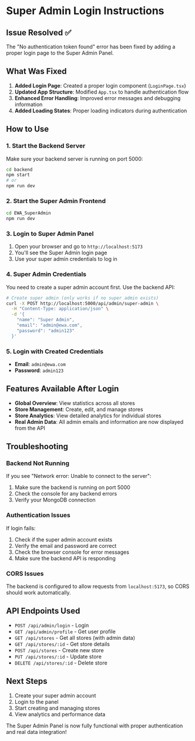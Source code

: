 # Super Admin Login Instructions

## Issue Resolved ✅

The "No authentication token found" error has been fixed by adding a proper login page to the Super Admin Panel.

## What Was Fixed

1. **Added Login Page**: Created a proper login component (`LoginPage.tsx`)
2. **Updated App Structure**: Modified `App.tsx` to handle authentication flow
3. **Enhanced Error Handling**: Improved error messages and debugging information
4. **Added Loading States**: Proper loading indicators during authentication

## How to Use

### 1. Start the Backend Server
Make sure your backend server is running on port 5000:
```bash
cd backend
npm start
# or
npm run dev
```

### 2. Start the Super Admin Frontend
```bash
cd EWA_SuperAdmin
npm run dev
```

### 3. Login to Super Admin Panel
1. Open your browser and go to `http://localhost:5173`
2. You'll see the Super Admin login page
3. Use your super admin credentials to log in

### 4. Super Admin Credentials
You need to create a super admin account first. Use the backend API:

```bash
# Create super admin (only works if no super admin exists)
curl -X POST http://localhost:5000/api/admin/super-admin \
  -H "Content-Type: application/json" \
  -d '{
    "name": "Super Admin",
    "email": "admin@ewa.com",
    "password": "admin123"
  }'
```

### 5. Login with Created Credentials
- **Email**: `admin@ewa.com`
- **Password**: `admin123`

## Features Available After Login

- **Global Overview**: View statistics across all stores
- **Store Management**: Create, edit, and manage stores
- **Store Analytics**: View detailed analytics for individual stores
- **Real Admin Data**: All admin emails and information are now displayed from the API

## Troubleshooting

### Backend Not Running
If you see "Network error: Unable to connect to the server":
1. Make sure the backend is running on port 5000
2. Check the console for any backend errors
3. Verify your MongoDB connection

### Authentication Issues
If login fails:
1. Check if the super admin account exists
2. Verify the email and password are correct
3. Check the browser console for error messages
4. Make sure the backend API is responding

### CORS Issues
The backend is configured to allow requests from `localhost:5173`, so CORS should work automatically.

## API Endpoints Used

- `POST /api/admin/login` - Login
- `GET /api/admin/profile` - Get user profile
- `GET /api/stores` - Get all stores (with admin data)
- `GET /api/stores/:id` - Get store details
- `POST /api/stores` - Create new store
- `PUT /api/stores/:id` - Update store
- `DELETE /api/stores/:id` - Delete store

## Next Steps

1. Create your super admin account
2. Login to the panel
3. Start creating and managing stores
4. View analytics and performance data

The Super Admin Panel is now fully functional with proper authentication and real data integration!
